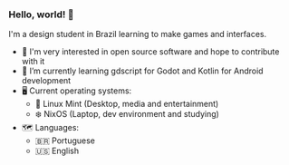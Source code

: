 ### Hello, world! 👋
I'm a design student in Brazil learning to make games and interfaces.

- 🤩 I'm very interested in open source software and hope to contribute with it
- 🌱 I’m currently learning gdscript for Godot and Kotlin for Android development
- 🖥 Current operating systems:
  - 🌿 Linux Mint (Desktop, media and entertainment)
  - ❄️ NixOS (Laptop, dev environment and studying)
- 🗺️ Languages:
  - 🇧🇷 Portuguese
  - 🇺🇸 English


<!--
**Kinzerio/Kinzerio** is a ✨ _special_ ✨ repository because its `README.md` (this file) appears on your GitHub profile.

Here are some ideas to get you started:

- 🔭 I’m currently working on ...
- 🌱 I’m currently learning ...
- 👯 I’m looking to collaborate on ...
- 🤔 I’m looking for help with ...
- 💬 Ask me about ...
- 📫 How to reach me: ...
- 😄 Pronouns: ...
- ⚡ Fun fact: ...
-->
